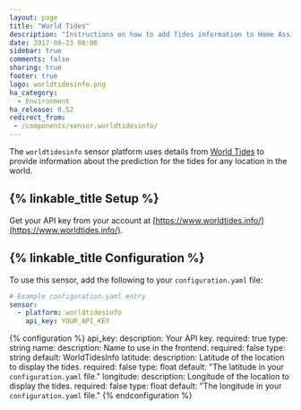 ```yaml
---
layout: page
title: "World Tides"
description: "Instructions on how to add Tides information to Home Assistant."
date: 2017-08-23 08:00
sidebar: true
comments: false
sharing: true
footer: true
logo: worldtidesinfo.png
ha_category:
  - Environment
ha_release: 0.52
redirect_from:
 - /components/sensor.worldtidesinfo/
---
```


The `worldtidesinfo` sensor platform uses details from [World Tides](https://www.worldtides.info/) to provide information about the prediction for the tides for any location in the world.

## {% linkable_title Setup %}

Get your API key from your account at [https://www.worldtides.info/](https://www.worldtides.info/).

## {% linkable_title Configuration %}

To use this sensor, add the following to your `configuration.yaml` file:

```yaml
# Example configuration.yaml entry
sensor:
  - platform: worldtidesinfo
    api_key: YOUR_API_KEY
```

{% configuration %}
api_key:
  description: Your API key.
  required: true
  type: string
name:
  description: Name to use in the frontend.
  required: false
  type: string
  default: WorldTidesInfo
latitude:
  description: Latitude of the location to display the tides.
  required: false
  type: float
  default: "The latitude in your `configuration.yaml` file."
longitude:
  description: Longitude of the location to display the tides.
  required: false
  type: float
  default: "The longitude in your `configuration.yaml` file."
{% endconfiguration %}
